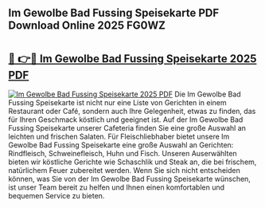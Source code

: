 ## Im Gewolbe Bad Fussing Speisekarte PDF Download Online 2025 FG0WZ

# <h2><a href="http://gc6in5m.nevu.top/?p=Im+Gewolbe+Bad+Fussing+Speisekarte">🔗 👉🔴 Im Gewolbe Bad Fussing Speisekarte 2025 PDF</a></h2>

[![Im Gewolbe Bad Fussing Speisekarte 2025 PDF](https://i.imgur.com/dBaPXMq.png)](http://gc6in5m.nevu.top/?p=Im+Gewolbe+Bad+Fussing+Speisekarte)
Die Im Gewolbe Bad Fussing Speisekarte ist nicht nur eine Liste von Gerichten in einem Restaurant oder Café, sondern auch Ihre Gelegenheit, etwas zu finden, das für Ihren Geschmack köstlich und geeignet ist. Auf der Im Gewolbe Bad Fussing Speisekarte unserer Cafeteria finden Sie eine große Auswahl an leichten und frischen Salaten. Für Fleischliebhaber bietet unsere Im Gewolbe Bad Fussing Speisekarte eine große Auswahl an Gerichten: Rindfleisch, Schweinefleisch, Huhn und Fisch. Unseren Auserwählten bieten wir köstliche Gerichte wie Schaschlik und Steak an, die bei frischem, natürlichem Feuer zubereitet werden. Wenn Sie sich nicht entscheiden können, was Sie von der Im Gewolbe Bad Fussing Speisekarte wünschen, ist unser Team bereit zu helfen und Ihnen einen komfortablen und bequemen Service zu bieten.

